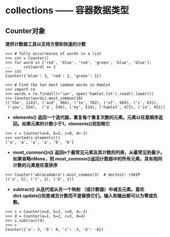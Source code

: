 # collections  —— 容器数据类型

## Counter对象
**提供计数器工具以支持方便和快速的计数**
```
>>> # Tally occurrences of words in a list
>>> cnt = Counter()
>>> for word in ['red', 'blue', 'red', 'green', 'blue', 'blue']:
...     cnt[word] += 1
>>> cnt
Counter({'blue': 3, 'red': 2, 'green': 1})

>>> # Find the ten most common words in Hamlet
>>> import re
>>> words = re.findall(r'\w+', open('hamlet.txt').read().lower())
>>> Counter(words).most_common(10)
[('the', 1143), ('and', 966), ('to', 762), ('of', 669), ('i', 631),
 ('you', 554),  ('a', 546), ('my', 514), ('hamlet', 471), ('in', 451)]
```

- **elements()**
**返回一个迭代器，重复每个重复次数的元素。元素以任意顺序返回。如果元素的计数小于1，elements()则忽略它**
```
>>> c = Counter(a=4, b=2, c=0, d=-2)
>>> sorted(c.elements())
['a', 'a', 'a', 'a', 'b', 'b']
```

- **most_conmon([n])**
**返回n个最常见元素及其计数的列表，从最常见到最少。如果省略nNone，则 most_common()返回计数器中的所有元素。具有相同计数的元素是任意排序**
```
>>> Counter('abracadabra').most_common(3)  # doctest: +SKIP
[('a', 5), ('r', 2), ('b', 2)]
```

- **subtract()**
**从迭代或从另一个映射 （或计数器）中减去元素。喜欢dict.update()但是减去计数而不是替换它们。输入和输出都可以为零或负数。**
```
>>> c = Counter(a=4, b=2, c=0, d=-2)
>>> d = Counter(a=1, b=2, c=3, d=4)
>>> c.subtract(d)
>>> c
Counter({'a': 3, 'b': 0, 'c': -3, 'd': -6})
```
